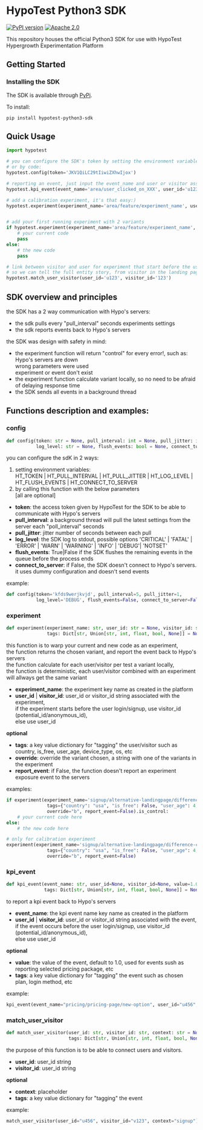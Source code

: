 # HypoTest Python3 SDK

[![PyPI version](https://badge.fury.io/py/optimizely-sdk.svg)](https://pypi.org/project/hypotest-python3-sdk)
[![Apache 2.0](https://img.shields.io/badge/License-Apache%202.0-blue.svg)](http://www.apache.org/licenses/LICENSE-2.0)

This repository houses the official Python3 SDK for use with HypoTest Hypergrowth Experimentation Platform

## Getting Started

### Installing the SDK

The SDK is available through [PyPi](https://pypi.python.org/pypi?hypotest-python3-sdk&:action=display).

To install:

    pip install hypotest-python3-sdk

## Quick Usage

```python
import hypotest

# you can configure the SDK's token by setting the environment variable "HT_TOKEN"
# or by code:
hypotest.config(token='JKV1QiLC29tIiwiZXhwIjox')

# reporting an event, just input the event_name and user or visitor associated with the event
hypotest.kpi_event(event_name='area/user_clicked_on_XXX', user_id='u123')

# add a calibration experiment, it's that easy:)
hypotest.experiment(experiment_name='area/feature/experiment_name', user_id='u123')


# add your first running experiment with 2 variants
if hypotest.experiment(experiment_name='area/feature/experiment_name', user_id='u123').is_control:
    # your current code
    pass
else:
    # the new code
    pass

# link between visitor and user for experiment that start before the user login and end after,
# so we can tell the full entity story, from visitor in the landing page until a user using the core product
hypotest.match_user_visitor(user_id='u123', visitor_id='123')
```

## SDK overview and principles
the SDK has a 2 way communication with Hypo's servers:
* the sdk pulls every "pull_interval" seconds experiments settings
* the sdk reports events back to Hypo's servers  

the SDK was design with safety in mind:
* the experiment function will return "control" for every error!, such as:  
Hypo's servers are down  
wrong parameters were used  
experiment or event don't exist
* the experiment function calculate variant locally, so no need to be afraid of delaying response time
* the SDK sends all events in a background thread

## Functions description and examples:

### config
```python
def config(token: str = None, pull_interval: int = None, pull_jitter: int = None,
           log_level: str = None, flush_events: bool = None, connect_to_server: bool = None)
```
you can configure the sdK in 2 ways:  
1. setting environment variables:  
   HT_TOKEN | HT_PULL_INTERVAL | HT_PULL_JITTER | HT_LOG_LEVEL | HT_FLUSH_EVENTS | HT_CONNECT_TO_SERVER
2. by calling this function with the below parameters  
[all are optional]
* **token**: the access token given by HypoTest for the SDK to be able to communicate with Hypo's servers 
* **pull_interval**: a background thread will pull the latest settings from the server each "poll_interval" seconds  
* **pull_jitter**: jitter number of seconds between each pull  
* **log_level**: the SDK log to stdout, possible options 'CRITICAL' | 'FATAL' | 'ERROR' | 'WARN' | 'WARNING' | 'INFO' | 'DEBUG'| 'NOTSET'
* **flush_events**: True|False if the SDK flushes the remaining events in the queue before the process ends  
* **connect_to_server**:  if False, the SDK doesn't connect to Hypo's servers. it uses dummy configuration and doesn't send events   

example:
```python
def config(token='kfds9werjkvjd', pull_interval=5, pull_jitter=1,
           log_level='DEBUG', flush_events=False, connect_to_server=False)
```

### experiment
```python
def experiment(experiment_name: str, user_id: str = None, visitor_id: str = None,
               tags: Dict[str, Union[str, int, float, bool, None]] = None, override: str = None, report_event=True)
```
this function is to warp your current and new code as an experiment,  
the function returns the chosen variant, and report the event back to Hypo's servers  
the function calculate for each user/visitor per test a variant locally,  
the function is deterministic, each user/visitor combined with an experiment will allways get the same variant
* **experiment_name**: the experiment key name as created in the platform   
* **user_id** | **visitor_id**: user_id or visitor_id string associated with the experiment,  
if the experiment starts before the user login/signup, use visitor_id (potential_id/anonymous_id),  
else use user_id

**optional**
* **tags**: a key value dictionary for "tagging" the user/visitor such as country, is_free, user_age, device_type, os, etc    
* **override**: override the variant chosen, a string with one of the variants in the experiment  
* **report_event**: if False, the function doesn't report an experiment exposure event to the servers

examples:
```python 
if experiment(experiment_name='signup/alternative-landingpage/difference-copywriting', visitor_id="v123",
               tags={"country": "usa", "is_free": False, "user_age": 4, "device_type": mobile},
               override="b", report_event=False).is_control:
    # your current code here
else:
    # the new code here
```
```python
# only for calibration experiment
experiment(experiment_name='signup/alternative-landingpage/difference-copywriting', visitor_id="v123",
               tags={"country": "usa", "is_free": False, "user_age": 4, "device_type": mobile},
               override="b", report_event=False)
```

### kpi_event
```python
def kpi_event(event_name: str, user_id=None, visitor_id=None, value=1.0,
              tags: Dict[str, Union[str, int, float, bool, None]] = None)
```
to report a kpi event back to Hypo's servers
* **event_name**: the kpi event name key name as created in the platform  
* **user_id** | **visitor_id**: user_id or visitor_id string associated with the event,  
if the event occurs before the user login/signup, use visitor_id (potential_id/anonymous_id),  
else use user_id   

**optional**  
* **value**: the value of the event, default to 1.0, used for events sush as reporting selected pricing package, etc  
* **tags**:  a key value dictionary for "tagging" the event such as chosen plan, login method, etc  

example:
```python
kpi_event(event_name="pricing/pricing-page/new-option", user_id="u456", value=39.9)
```

### match_user_visitor
```python
def match_user_visitor(user_id: str, visitor_id: str, context: str = None,
                       tags: Dict[str, Union[str, int, float, bool, None]] = None)
```
the purpose of this function is to be able to connect users and visitors.
* **user_id**: user_id string  
* **visitor_id**: user_id string  

**optional**  
* **context**: placeholder  
* **tags**:   a key value dictionary for "tagging" the event  

example:
```python
match_user_visitor(user_id="u456", visitor_id="v123", context="signup")
```